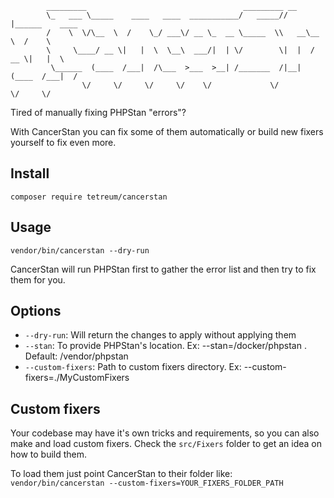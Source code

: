             _________                                   _________ __                 
            \_   ___ \_____    ____   ____  ___________/   _____//  |______    ____  
            /    \  \/\__  \  /    \_/ ___\/ __ \_  __ \_____  \\   __\__  \  /    \ 
            \     \____/ __ \|   |  \  \__\  ___/|  | \/        \|  |  / __ \|   |  \
             \______  (____  /___|  /\___  >___  >__| /_______  /|__| (____  /___|  /
                    \/     \/     \/     \/    \/             \/           \/     \/ 


Tired of manually fixing PHPStan "errors"?

With CancerStan you can fix some of them automatically or build new fixers yourself to fix even more.

## Install

`composer require tetreum/cancerstan`

## Usage

`vendor/bin/cancerstan --dry-run`

CancerStan will run PHPStan first to gather the error list and then try to fix them for you.

## Options

- `--dry-run`: Will return the changes to apply without applying them
- `--stan`: To provide PHPStan's location. Ex: --stan=/docker/phpstan . Default: /vendor/phpstan
- `--custom-fixers`:  Path to custom fixers directory. Ex: --custom-fixers=./MyCustomFixers

## Custom fixers

Your codebase may have it's own tricks and requirements, so you can also make and load custom fixers.
Check the `src/Fixers` folder to get an idea on how to build them.

To load them just point CancerStan to their folder like:
`vendor/bin/cancerstan --custom-fixers=YOUR_FIXERS_FOLDER_PATH`

